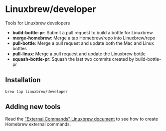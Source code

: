 # Linuxbrew/developer

Tools for Linuxbrew developers

+ **build-bottle-pr**: Submit a pull request to build a bottle for Linuxbrew
+ **merge-homebrew**: Merge a tap Homebrew/repo into Linuxbrew/repo
+ **pull-bottle**: Merge a pull request and update both the Mac and Linux bottles
+ **pull-linux**: Merge a pull request and update the Linuxbrew bottle
+ **squash-bottle-pr**: Squash the last two commits created by build-bottle-pr

## Installation

```
brew tap linuxbrew/developer
```

## Adding new tools

Read the ["External Commands" Linuxbrew document](https://github.com/Linuxbrew/brew/blob/master/docs/External-Commands.md) to see how to create Homebrew external commands.
